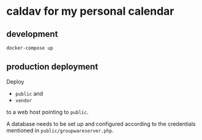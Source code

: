 # caldav for my personal calendar

## development

`docker-compose up`

## production deployment

Deploy

* `public` and
* `vendor`

to a web host pointing to `public`.

A database needs to be set up and configured according to the credentials mentioned in `public/groupwareserver.php`.

